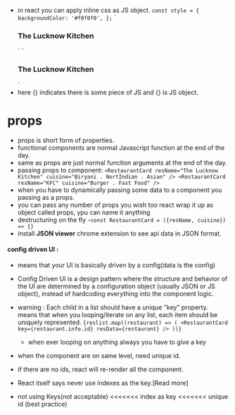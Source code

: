 - in react you can apply inline css as JS object.
  `const style = {
  backgroundColor: '#f0f0f0',
};`
  `<div className="res-card" style={style}>
      <h3>The Lucknow Kitchen</h3>
    </div>`
  `<div className="res-card" style={{ backgroundColor: '#f0f0f0' }}>
      <h3>The Lucknow Kitchen</h3>
    </div>`
- here {} indicates there is some piece of JS and {} is JS object.

# props

- props is short form of properties.
- functional components are normal Javascript function at the end of the day.
- same as props are just normal function arguments at the end of the day.
- passing props to component:
  `<RestaurantCard
  resName="The Lucknow Kitchen"
  cuisine="Biryani . NortIndian . Asian"
/>
<RestaurantCard resName="KFC" cuisine="Burger . Fast Food" />`
- when you have to dynamically passing some data to a component you passing as a props.
- you can pass any number of props you wish too react wrap it up as object called props, ypu can name it anything
- destructuring on the fly
-`const RestaurantCard = ({resName, cuisine}) => {}`
- install **JSON viewer** chrome extension to see api data in JSON format.

#### config driven UI :
- means that your UI is basically driven by a config(data is the config)
- Config Driven UI is a design pattern where the structure and behavior of the UI are determined by a configuration object (usually JSON or JS object), instead of hardcoding everything into the component logic.


- warning : Each child in a list should have a unique "key" property. means that when you looping/iterate on any list, each item should be uniquely represented.
  `{reslist.map((restaurant) => (
  <RestaurantCard key={restaurant.info.id} resData={restaurant} />
))}`
  - when ever looping on anything always you have to give a key
- when the component are on same level, need unique id.
- if there are no ids, react will re-render all the component.
- React itself says never use indexes as the key.[Read more]
- not using Keys(not acceptable) <<<<<<< index as key <<<<<<< unique id (best practice)
